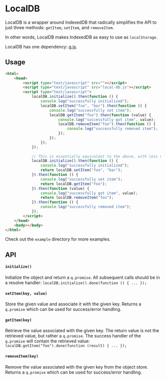 # LocalDB

LocalDB is a wrapper around IndexedDB that radically simplifies the API to just three methods: `getItem`, `setItem`, and `removeItem`.

In other words, LocalDB makes IndexedDB as easy to use as `localStorage`.

LocalDB has one dependency: [q.js](https://github.com/kriskowal/q).

## Usage
```html
<html>
	<head>
		<script type="text/javascript" src=""></script>
		<script type="text/javascript" src="local-db.js"></script>
		<script type="text/javascript">
			localDB.initialize().then(function () {
				console.log("successfully initialized");
				localDB.setItem("foo", "bar").then(function () {
					console.log("successfully set item");
					localDB.getItem("foo").then(function (value) {
						console.log("successfully got item", value);
						localDB.removeItem("foo").then(function () {
							console.log("successfully removed item");
						});
					});
				});
			});
			
			// This is essentially equivalent to the above, with less nesting
			localDB.initialize().then(function () {
				console.log("successfully initialized");
				return localDB.setItem("foo", "bar");
			}).then(function () {
				console.log("successfully set item");
				return localDB.getItem("foo");
			}).then(function (value) {
				console.log("successfully got item", value);
				return localDB.removeItem("foo");
			}).then(function () {
				console.log("successfully removed item");
			});
		</script>
	</head>
	<body></body>
</html>
```

Check out the `example` directory for more examples.

## API

#### `initialize()`
Initialize the object and return a `q.promise`. All subsequent calls should be in a resolve handler: `localDB.initialize().done(function () { ... });`

#### `setItem(key, value)`
Store the given value and associate it with the given key. Returns a `q.promise` which can be used for success/error handling.

#### `getItem(key)`
Retrieve the value associated with the given key. The return value is not the retrieved value, but rather a `q.promise`. The success handler of the `q.promise` will contain the retrieved value: `localDB.getItem("foo").done(function (result) { ... });`

#### `removeItem(key)`
Remove the value associated with the given key from the object store. Returns a `q.promise` which can be used for success/error handling.